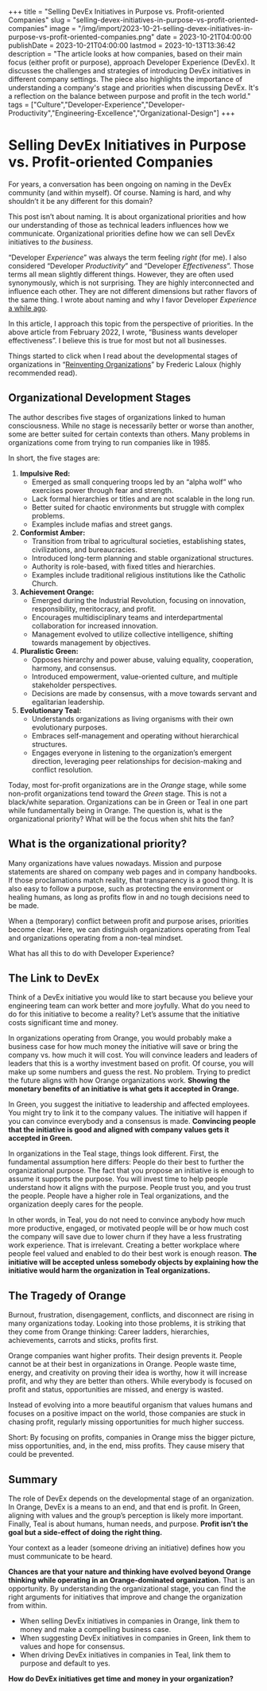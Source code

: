 +++
title = "Selling DevEx Initiatives in Purpose vs. Profit-oriented Companies"
slug = "selling-devex-initiatives-in-purpose-vs-profit-oriented-companies"
image = "/img/import/2023-10-21-selling-devex-initiatives-in-purpose-vs-profit-oriented-companies.png"
date = 2023-10-21T04:00:00
publishDate = 2023-10-21T04:00:00
lastmod = 2023-10-13T13:36:42
description = "The article looks at how companies, based on their main focus (either profit or purpose), approach Developer Experience (DevEx). It discusses the challenges and strategies of introducing DevEx initiatives in different company settings. The piece also highlights the importance of understanding a company's stage and priorities when discussing DevEx. It's a reflection on the balance between purpose and profit in the tech world."
tags = ["Culture","Developer-Experience","Developer-Productivity","Engineering-Excellence","Organizational-Design"]
+++
# Selling DevEx Initiatives in Purpose vs. Profit-oriented Companies

For years, a conversation has been ongoing on naming in the DevEx community (and within myself). Of course. Naming is hard, and why shouldn’t it be any different for this domain?

This post isn’t about naming. It is about organizational priorities and how our understanding of those as technical leaders influences how we communicate. Organizational priorities define how we can sell DevEx initiatives to _the business_. 

“Developer _Experience_” was always the term feeling _right_ (for me). I also considered “Developer _Productivity_” and “Developer _Effectiveness_”. Those terms all mean slightly different things. However, they are often used synonymously, which is not surprising. They are highly interconnected and influence each other. They are not different dimensions but rather flavors of the same thing. I wrote about naming and why I favor Developer _Experience_ [a while ago](/blog/developer-experience-developer-productivity/).

In this article, I approach this topic from the perspective of priorities. In the above article from February 2022, I wrote, “Business wants developer effectiveness”. I believe this is true for most but not all businesses.

Things started to click when I read about the developmental stages of organizations in “[Reinventing Organizations](https://www.reinventingorganizations.com)” by Frederic Laloux (highly recommended read). 

## Organizational Development Stages

The author describes five stages of organizations linked to human consciousness. While no stage is necessarily better or worse than another, some are better suited for certain contexts than others. Many problems in organizations come from trying to run companies like in 1985.

In short, the five stages are:

1. **Impulsive Red:**  
   * Emerged as small conquering troops led by an “alpha wolf” who exercises power through fear and strength.  
   * Lack formal hierarchies or titles and are not scalable in the long run.  
   * Better suited for chaotic environments but struggle with complex problems.  
   * Examples include mafias and street gangs​.
2. **Conformist Amber:**  
   * Transition from tribal to agricultural societies, establishing states, civilizations, and bureaucracies.  
   * Introduced long-term planning and stable organizational structures.  
   * Authority is role-based, with fixed titles and hierarchies.  
   * Examples include traditional religious institutions like the Catholic Church​.
3. **Achievement Orange:**  
   * Emerged during the Industrial Revolution, focusing on innovation, responsibility, meritocracy, and profit.  
   * Encourages multidisciplinary teams and interdepartmental collaboration for increased innovation.  
   * Management evolved to utilize collective intelligence, shifting towards management by objectives​.
4. **Pluralistic Green:**  
   * Opposes hierarchy and power abuse, valuing equality, cooperation, harmony, and consensus.  
   * Introduced empowerment, value-oriented culture, and multiple stakeholder perspectives.  
   * Decisions are made by consensus, with a move towards servant and egalitarian leadership​.
5. **Evolutionary Teal:**  
   * Understands organizations as living organisms with their own evolutionary purposes.  
   * Embraces self-management and operating without hierarchical structures.  
   * Engages everyone in listening to the organization’s emergent direction, leveraging peer relationships for decision-making and conflict resolution.

Today, most for-profit organizations are in the _Orange_ stage, while some non-profit organizations tend toward the _Green_ stage. This is not a black/white separation. Organizations can be in Green or Teal in one part while fundamentally being in Orange. The question is, what is the organizational priority? What will be the focus when shit hits the fan?

## What is the organizational priority?

Many organizations have values nowadays. Mission and purpose statements are shared on company web pages and in company handbooks. If those proclamations match reality, that transparency is a good thing. It is also easy to follow a purpose, such as protecting the environment or healing humans, as long as profits flow in and no tough decisions need to be made. 

When a (temporary) conflict between profit and purpose arises, priorities become clear. Here, we can distinguish organizations operating from Teal and organizations operating from a non-teal mindset.

What has all this to do with Developer Experience?

## The Link to DevEx

Think of a DevEx initiative you would like to start because you believe your engineering team can work better and more joyfully. What do you need to do for this initiative to become a reality? Let’s assume that the initiative costs significant time and money.

In organizations operating from Orange, you would probably make a business case for how much money the initiative will save or bring the company vs. how much it will cost. You will convince leaders and leaders of leaders that this is a worthy investment based on profit. Of course, you will make up some numbers and guess the rest. No problem. Trying to predict the future aligns with how Orange organizations work. **Showing the monetary benefits of an initiative is what gets it accepted in Orange.**

In Green, you suggest the initiative to leadership and affected employees. You might try to link it to the company values. The initiative will happen if you can convince everybody and a consensus is made. **Convincing people that the initiative is good and aligned with company values gets it accepted in Green.**

In organizations in the Teal stage, things look different. First, the fundamental assumption here differs: People do their best to further the organizational purpose. The fact that you propose an initiative is enough to assume it supports the purpose. You will invest time to help people understand how it aligns with the purpose. People trust you, and you trust the people. People have a higher role in Teal organizations, and the organization deeply cares for the people.

In other words, in Teal, you do not need to convince anybody how much more productive, engaged, or motivated people will be or how much cost the company will save due to lower churn if they have a less frustrating work experience. That is irrelevant. Creating a better workplace where people feel valued and enabled to do their best work is enough reason. **The initiative will be accepted unless somebody objects by explaining how the initiative would harm the organization in Teal organizations.**

## The Tragedy of Orange

Burnout, frustration, disengagement, conflicts, and disconnect are rising in many organizations today. Looking into those problems, it is striking that they come from Orange thinking: Career ladders, hierarchies, achievements, carrots and sticks, profits first. 

Orange companies want higher profits. Their design prevents it. People cannot be at their best in organizations in Orange. People waste time, energy, and creativity on proving their idea is worthy, how it will increase profit, and why they are better than others. While everybody is focused on profit and status, opportunities are missed, and energy is wasted. 

Instead of evolving into a more beautiful organism that values humans and focuses on a positive impact on the world, those companies are stuck in chasing profit, regularly missing opportunities for much higher success. 

Short: By focusing on profits, companies in Orange miss the bigger picture, miss opportunities, and, in the end, miss profits. They cause misery that could be prevented.

## Summary

The role of DevEx depends on the developmental stage of an organization. In Orange, DevEx is a means to an end, and that end is profit. In Green, aligning with values and the group’s perception is likely more important. Finally, Teal is about humans, human needs, and purpose. **Profit isn’t the goal but a side-effect of doing the right thing.**

Your context as a leader (someone driving an initiative) defines how you must communicate to be heard. 

**Chances are that your nature and thinking have evolved beyond Orange thinking while operating in an Orange-dominated organization.** That is an opportunity. By understanding the organizational stage, you can find the right arguments for initiatives that improve and change the organization from within.

* When selling DevEx initiatives in companies in Orange, link them to money and make a compelling business case.
* When suggesting DevEx initiatives in companies in Green, link them to values and hope for consensus.
* When driving DevEx initiatives in companies in Teal, link them to purpose and default to yes.

**How do DevEx initiatives get time and money in your organization?**